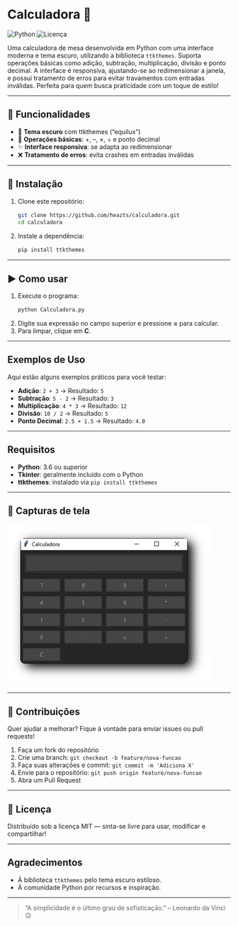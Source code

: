 # Calculadora 🧮

![Python](https://img.shields.io/badge/Python-3.6%2B-3776AB?style=for-the-badge&logo=Python&logoColor=white)
![Licença](https://img.shields.io/badge/Licença-MIT-000000?style=for-the-badge&logo=Open-Source-Initiative&logoColor=white)

Uma calculadora de mesa desenvolvida em Python com uma interface moderna e tema escuro, utilizando a biblioteca `ttkthemes`. Suporta operações básicas como adição, subtração, multiplicação, divisão e ponto decimal. A interface é responsiva, ajustando-se ao redimensionar a janela, e possui tratamento de erros para evitar travamentos com entradas inválidas. Perfeita para quem busca praticidade com um toque de estilo!

---

## 🚀 Funcionalidades  
- 🎨 **Tema escuro** com ttkthemes (“equilux”)  
- 🔢 **Operações básicas**: +, –, ×, ÷ e ponto decimal  
- ✨ **Interface responsiva**: se adapta ao redimensionar  
- ❌ **Tratamento de erros**: evita crashes em entradas inválidas  

---

## 💾 Instalação  
1. Clone este repositório:  
   ```bash
   git clone https://github.com/heazts/calculadora.git
   cd calculadora
   ```  
2. Instale a dependência:  
   ```bash
   pip install ttkthemes
   ```  

---

## ▶️ Como usar  
1. Execute o programa:  
   ```bash
   python Calculadora.py
   ```  
2. Digite sua expressão no campo superior e pressione **=** para calcular.  
3. Para limpar, clique em **C**.  

---

## Exemplos de Uso  
Aqui estão alguns exemplos práticos para você testar:  
- **Adição**: `2 + 3` → Resultado: `5`  
- **Subtração**: `5 - 2` → Resultado: `3`  
- **Multiplicação**: `4 * 3` → Resultado: `12`  
- **Divisão**: `10 / 2` → Resultado: `5`  
- **Ponto Decimal**: `2.5 + 1.5` → Resultado: `4.0`  

---

## Requisitos  
- **Python**: 3.6 ou superior  
- **Tkinter**: geralmente incluído com o Python  
- **ttkthemes**: instalado via `pip install ttkthemes`  

---

## 📸 Capturas de tela  
![Calculadora](https://raw.githubusercontent.com/Heazts/Calculadora-Python/main/Calculadora.png)

---

## 🤝 Contribuições  
Quer ajudar a melhorar? Fique à vontade para enviar issues ou pull requests!  
1. Faça um fork do repositório  
2. Crie uma branch: `git checkout -b feature/nova-funcao`  
3. Faça suas alterações e commit: `git commit -m 'Adiciona X'`  
4. Envie para o repositório: `git push origin feature/nova-funcao`  
5. Abra um Pull Request  

---

## 📜 Licença  
Distribuído sob a licença MIT — sinta-se livre para usar, modificar e compartilhar!  

---

## Agradecimentos  
- À biblioteca `ttkthemes` pelo tema escuro estiloso.  
- À comunidade Python por recursos e inspiração.  

---

> “A simplicidade é o último grau de sofisticação.” – Leonardo da Vinci 😉
